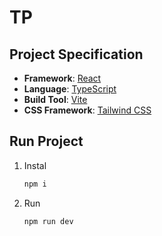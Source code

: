 # TP

## Project Specification

- **Framework**: [React](https://reactjs.org/)
- **Language**: [TypeScript](https://www.typescriptlang.org/)
- **Build Tool**: [Vite](https://vitejs.dev/)
- **CSS Framework**: [Tailwind CSS](https://tailwindcss.com/)

## Run Project

1. Instal

   ```bash
   npm i

   ```

2. Run

   ```bash
   npm run dev
   ```
